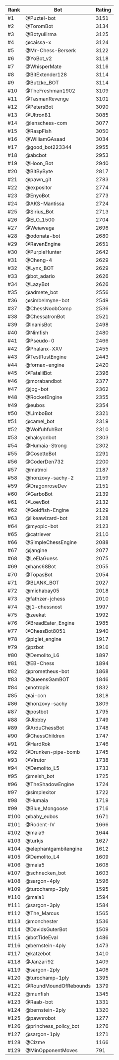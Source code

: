 Rank|Bot|Rating
---|---|---
#1|@Puztel-bot|3151
#2|@ToromBot|3134
#3|@Botyuliirma|3125
#4|@caissa-x|3124
#5|@Mr-Chess-Berserk|3122
#6|@YoBot_v2|3118
#7|@WhisperMate|3116
#8|@BitExtender128|3114
#9|@Butzke_BOT|3114
#10|@TheFreshman1902|3109
#11|@TasmanRevenge|3101
#12|@PetersBot|3090
#13|@Ultron81|3085
#14|@lenschess-com|3077
#15|@RaspFish|3050
#16|@WilliamGAsaad|3034
#17|@good_bot223344|2955
#18|@abcbot|2953
#19|@Hoon_Bot|2940
#20|@BitByByte|2817
#21|@pawn_git|2783
#22|@expositor|2774
#23|@EnyoBot|2773
#24|@AKS-Mantissa|2724
#25|@Sirius_Bot|2713
#26|@ELO_1500|2704
#27|@Weiawaga|2696
#28|@odonata-bot|2680
#29|@RavenEngine|2651
#30|@PurpleHunter|2642
#31|@Cheng-4|2629
#32|@Lynx_BOT|2629
#33|@bot_adario|2626
#34|@LazyBot|2626
#35|@admete_bot|2556
#36|@simbelmyne-bot|2549
#37|@ChessNoobComp|2536
#38|@ChessatronBot|2521
#39|@InanisBot|2498
#40|@Nimfish|2480
#41|@Pseudo-0|2466
#42|@Phalanx-XXV|2455
#43|@TestRustEngine|2443
#44|@fornax-engine|2420
#45|@FataliiBot|2396
#46|@morabandbot|2377
#47|@jpg-bot|2362
#48|@RocketEngine|2355
#49|@eubos|2354
#50|@LimboBot|2321
#51|@camel_bot|2319
#52|@WolfuhfuhBot|2310
#53|@halcyonbot|2303
#54|@Humaia-Strong|2302
#55|@CosetteBot|2291
#56|@CoderDen732|2200
#57|@matmoi|2187
#58|@honzovy-sachy-2|2159
#59|@DragonroseDev|2151
#60|@GarboBot|2139
#61|@LoevBot|2132
#62|@Goldfish-Engine|2129
#63|@likeawizard-bot|2128
#64|@myopic-bot|2123
#65|@catriever|2110
#66|@SimpleChessEngine|2088
#67|@jangine|2077
#68|@LeElaGuess|2075
#69|@hans68Bot|2055
#70|@TopasBot|2054
#71|@BLANK_BOT|2027
#72|@michabay05|2018
#73|@fathzer-jchess|2010
#74|@j1-chessnost|1997
#75|@zeekat|1992
#76|@BreadEater_Engine|1985
#77|@ChessBot8051|1940
#78|@piglet_engine|1917
#79|@pzbot|1916
#80|@Demolito_L6|1897
#81|@EB-Chess|1894
#82|@prometheus-bot|1868
#83|@QueensGamBOT|1846
#84|@notropis|1832
#85|@ai-con|1818
#86|@honzovy-sachy|1809
#87|@postbot|1795
#88|@Jibbby|1749
#89|@ArduChessBot|1748
#90|@ChessChildren|1747
#91|@HardRok|1746
#92|@Drunken-pipe-bomb|1745
#93|@Virutor|1738
#94|@Demolito_L5|1733
#95|@melsh_bot|1725
#96|@TheShadowEngine|1724
#97|@simplexitor|1722
#98|@Humaia|1719
#99|@Blue_Mongoose|1716
#100|@baby_eubos|1671
#101|@Rodent-IV|1666
#102|@maia9|1644
#103|@turkjs|1627
#104|@elephantgambitengine|1612
#105|@Demolito_L4|1609
#106|@maia5|1608
#107|@schnecken_bot|1603
#108|@sargon-4ply|1596
#109|@turochamp-2ply|1595
#110|@maia1|1594
#111|@sargon-3ply|1584
#112|@The_Marcus|1565
#113|@monchester|1536
#114|@DavidsGuterBot|1509
#115|@botTideEval|1486
#116|@bernstein-4ply|1473
#117|@katzebot|1410
#118|@Janzari92|1409
#119|@sargon-2ply|1406
#120|@turochamp-1ply|1395
#121|@RoundMoundOfRebounds|1379
#122|@munfish|1345
#123|@Raab-bot|1331
#124|@bernstein-2ply|1320
#125|@pawnrobot|1277
#126|@princhess_policy_bot|1276
#127|@sargon-1ply|1271
#128|@Cizme|1166
#129|@MinOpponentMoves|791
